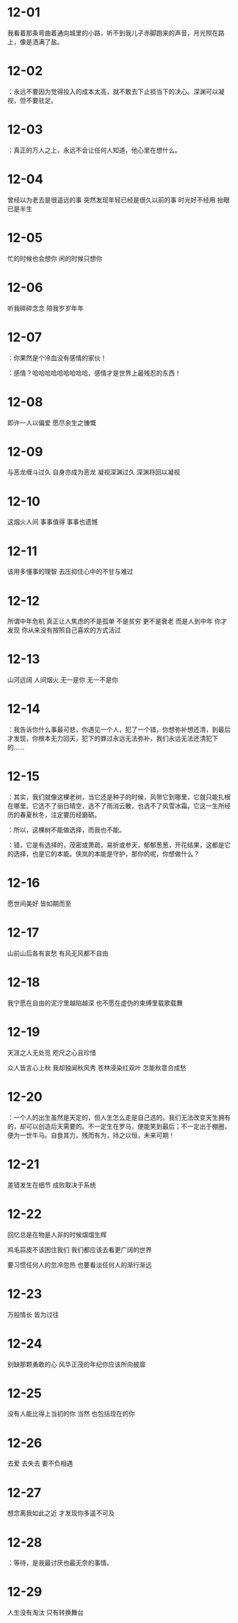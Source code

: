 # 12-01

我看着那条弯曲着通向城里的小路，听不到我儿子赤脚跑来的声音，月光照在路上，像是洒满了盐。

# 12-02

：永远不要因为觉得投入的成本太高，就不敢去下止损当下的决心。深渊可以凝视，但不要驻足。

# 12-03

：真正的万人之上，永远不会让任何人知道，他心里在想什么。

# 12-04

曾经以为老去是很遥远的事 突然发现年轻已经是很久以前的事 时光好不经用 抬眼已是半生

# 12-05

忙的时候也会想你 闲的时候只想你

# 12-06

听我碎碎念念 陪我岁岁年年

# 12-07

：你果然是个冷血没有感情的家伙！

：感情？哈哈哈哈哈哈哈哈哈，感情才是世界上最残忍的东西！

# 12-08

即许一人以偏爱 愿尽余生之慷慨

# 12-09

与恶龙缠斗过久 自身亦成为恶龙 凝视深渊过久 深渊将回以凝视

# 12-10

这烟火人间 事事值得 事事也遗憾

# 12-11

该用多懂事的理智 去压抑住心中的不甘与难过

# 12-12

所谓中年危机 真正让人焦虑的不是孤单 不是贫穷 更不是衰老 而是人到中年 你才发现 你从来没有按照自己喜欢的方式活过

# 12-13

山河远阔 人间烟火 无一是你 无一不是你

# 12-14

：我告诉你什么事最可悲，你遇见一个人，犯了一个错，你想弥补想还清，到最后才发现，你根本无力回天，犯下的罪过永远无法弥补，我们永远无法还清犯下的......

# 12-15

：其实，我们就像这棵老树，当它还是种子的时候，风带它到哪里，它就只能扎根在哪里。它选不了丽日晴空，选不了雨消云散，也选不了风雪冰霜。它这一生所经历的春夏秋冬，注定要历经磨砺。

：所以，这棵树不能做选择，而我也不能。

：错，它是有选择的，茂密或萧疏，易折或参天，郁郁葱葱，开花结果，这都是它的选择，也是它的本能。侠岚的本能是守护，那你的呢，你想做什么？

# 12-16

愿世间美好 皆如期而至

# 12-17

山前山后各有哀愁 有风无风都不自由

# 12-18

我宁愿在自由的泥泞里越陷越深 也不愿在虚伪的束缚里载歌载舞

# 12-19

天涯之人无处觅 咫尺之心且珍惜

众人皆言心上秋 我却独闻秋风秀 苍林浸染红双叶 怎能秋意合成愁

# 12-20

：一个人的出生虽然是天定的，但人生怎么走是自己选的。我们无法改变天生拥有的，却可以创造后天需要的。不一定生在罗马，便能笑到最后；不一定出于棚圈，便为一世牛马。自食其力，残而有为，持之以恒，未来可期！

# 12-21

差错发生在细节 成败取决于系统

# 12-22

回忆总是在物是人非的时候熠熠生辉

鸡毛蒜皮不该困住我们 我们都应该去看更广阔的世界

要习惯任何人的忽冷忽热 也要看淡任何人的渐行渐远

# 12-23

万般情长 皆为过往

# 12-24

别缺那颗勇敢的心 风华正茂的年纪你应该所向披靡

# 12-25

没有人能比得上当初的你 当然 也包括现在的你

# 12-26

去爱 去失去 要不负相遇

# 12-27

想念离我如此之近 才发现你多遥不可及

# 12-28

：等待，是我最讨厌也最无奈的事情。

# 12-29

人生没有淘汰 只有转换舞台